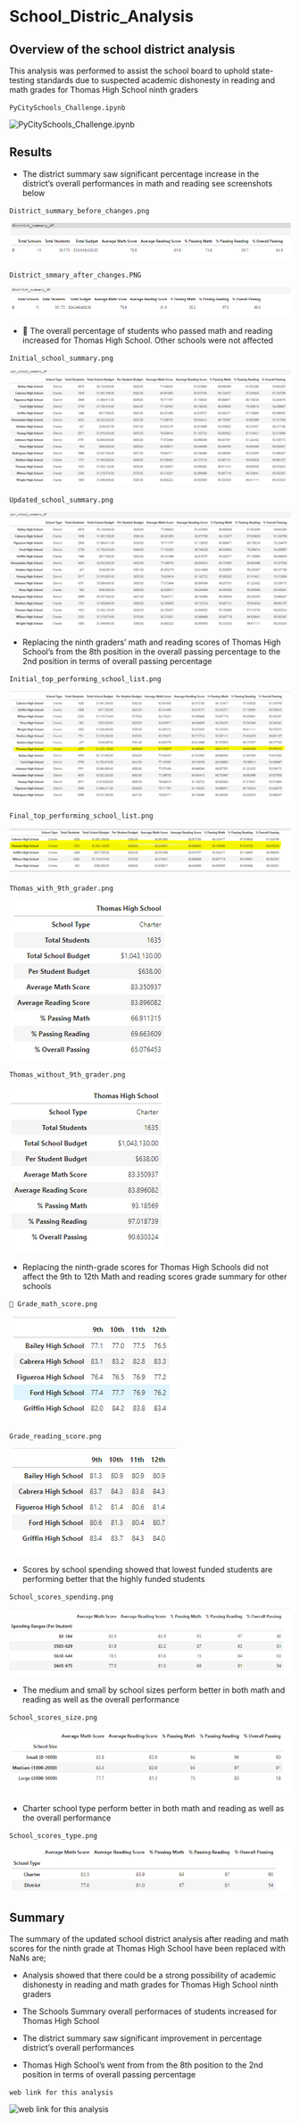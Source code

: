 # School_Distric_Analysis 
## Overview of the school district analysis
This analysis was performed to assist the school board to uphold state-testing standards due to suspected academic dishonesty in reading and math grades for Thomas High School ninth graders 

`PyCitySchools_Challenge.ipynb`

![PyCitySchools_Challenge.ipynb](https://github.com/charleside2001/School_District_Analysis/blob/main/PyCitySchools_Challenge.ipynb)
 

## Results
 * The district summary saw significant percentage increase in the district’s overall performances in math and reading see screenshots below
  
  `District_summary_before_changes.png` 
  
  ![District_summary_before_changes.png](https://github.com/charleside2001/School_District_Analysis/blob/main/Resources/District_summary_before_changes.PNG) 
  
  `District_smmary_after_changes.PNG` 
  
  ![District_smmary_after_changes.PNG](https://github.com/charleside2001/School_District_Analysis/blob/main/Resources/District_smmary_after_changes.PNG) 
  
  
 * 	The overall percentage of students who passed math and reading increased for Thomas High School. Other schools were not affected
 
  
  `Initial_school_summary.png` 
  
  ![Initial_school_summary.png](https://github.com/charleside2001/School_District_Analysis/blob/main/Resources/Initial_school_summary.PNG)
  
  `Updated_school_summary.png` 
  
  ![Updated_school_summary.png](https://github.com/charleside2001/School_District_Analysis/blob/main/Resources/Updated_school_summary.PNG)
  
  
 * Replacing the ninth graders’ math and reading scores of Thomas High School’s from the 8th position in the overall passing percentage to the 2nd position in terms of overall passing percentage  
 
  `Initial_top_performing_school_list.png` 
  
  ![Initial_top_performing_school_list.png](https://github.com/charleside2001/School_District_Analysis/blob/main/Resources/Initial_top_performing_school_list.PNG)
  
  `Final_top_performing_school_list.png` 
  
  ![Final_top_performing_school_list.png](https://github.com/charleside2001/School_District_Analysis/blob/main/Resources/Final_top_performing_school_list.PNG)
  
  `Thomas_with_9th_grader.png` 
  
  ![Thomas_with_9th_grader.png](https://github.com/charleside2001/School_District_Analysis/blob/main/Resources/Thomas_with_9th_grader.PNG)
  
  `Thomas_without_9th_grader.png` 
  
  ![Thomas_without_9th_grader.png](https://github.com/charleside2001/School_District_Analysis/blob/main/Resources/Thomas_without_9th_grader.PNG)
  
 * Replacing the ninth-grade scores for Thomas High Schools did not affect the 9th to 12th Math and reading scores grade summary for other schools
 
 `	Grade_math_score.png`
 
 ![Grade_math_score.png](https://github.com/charleside2001/School_District_Analysis/blob/main/Resources/Grade_math_score.PNG)
  
 `Grade_reading_score.png` 
  
  ![Grade_reading_score.png](https://github.com/charleside2001/School_District_Analysis/blob/main/Resources/Grade_reading_score.PNG)
  

 * Scores by school spending showed that lowest funded students are performing better that the highly funded students
 
 `School_scores_spending.png` 
 
 ![School_scores_spending.png](https://github.com/charleside2001/School_District_Analysis/blob/main/Resources/School_scores_spending.PNG)


 * The medium and small by school sizes perform better in both math and reading as well as the overall performance
 
 `School_scores_size.png` 
 
 ![School_scores_size.png](https://github.com/charleside2001/School_District_Analysis/blob/main/Resources/School_scores_size.PNG)
 
 
 * Charter school type perform better in both math and reading as well as the overall performance
 
 `School_scores_type.png` 
 
  ![School_scores_type.png](https://github.com/charleside2001/School_District_Analysis/blob/main/Resources/School_scores_type.PNG)
 
   
    
   
 ## Summary
The summary of the updated school district analysis after reading and math scores for the ninth grade at Thomas High School have been replaced with NaNs are;    
* Analysis showed that there could be  a strong possibility of academic dishonesty in reading and math grades for Thomas High School ninth graders

* The  Schools Summary overall performaces of students increased for Thomas High School
* The district summary saw significant improvement in percentage district’s overall performances 
* Thomas High School’s went from from the 8th position to the 2nd position in terms of overall passing percentage

`web link for this analysis`

![`web link for this analysis`](https://github.com/charleside2001/School_District_Analysis.git)

 
